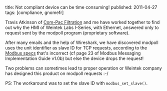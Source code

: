 title: Not compliant device can be time consuming!
published: 2011-04-27
tags: [compliance, gnomefr]

Travis Atkinson of [Com-Pac Filtration](http://www.com-pac.net) and me have
worked together to find out why the HMI of Weintek Labs I-Series, with Ethernet,
answered only to request sent by the modpoll program (proprietary software).

After many emails and the help of Wireshark, we have discovered modpoll uses the
unit identifier as slave ID for TCP requests, according to
the [Modbus specs](http://www.modbus.org/specs.php) that's incorrect (cf page 23
of Modbus Messaging Implementation Guide v1.0b) but else the device drops the
request!

Two problems can sometimes lead to proper operation or Weintek company has
designed this product on modpoll requests :-/

PS: The workaround was to set the slave ID with `modbus_set_slave()`.
